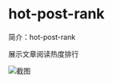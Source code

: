 # hot-post-rank

简介：hot-post-rank

展示文章阅读热度排行

![截图](https://unpkg.com/@icedesign/hot-post-rank-block/screenshot.png)
